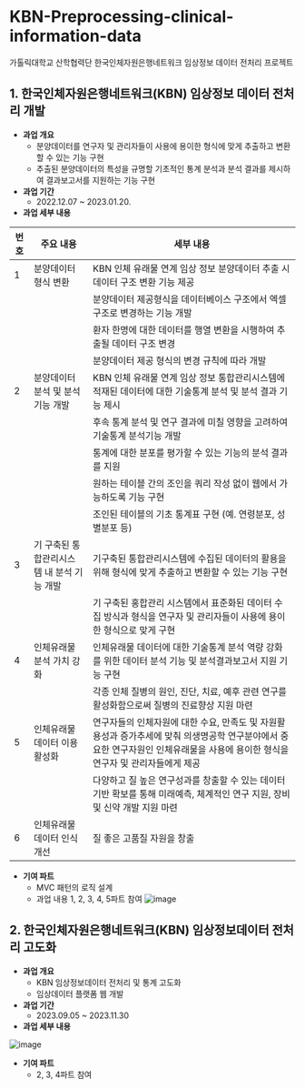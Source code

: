# KBN-Preprocessing-clinical-information-data

가톨릭대학교 산학협력단 한국인체자원은행네트워크 임상정보 데이터 전처리 프로젝트


## 1. 한국인체자원은행네트워크(KBN) 임상정보 데이터 전처리 개발
* **과업 개요**
  * 분양데이터를 연구자 및 관리자들이 사용에 용이한 형식에 맞게 추출하고 변환할 수 있는 기능 구현
  * 추출된 분양데이터의 특성을 규명할 기초적인 통계 분석과 분석 결과를 제시하여 결과보고서를 지원하는 기능 구현
* **과업 기간**
  * 2022.12.07 ~ 2023.01.20.
* **과업 세부 내용**

| 번호 | 주요 내용                                    | 세부 내용|
|-----|----------------------------------------------|--------------------------------------------------------------------------------------------------------------------|
| 1   | 분양데이터 형식 변환                       | KBN 인체 유래물 연계 임상 정보 분양데이터 추출 시 데이터 구조 변환 기능 제공|
|     |                                              | 분양데이터 제공형식을 데이터베이스 구조에서 엑셀구조로 변경하는 기능 개발|
|     |                                              | 환자 한명에 대한 데이터를 행열 변환을 시행하여 추출될 데이터 구조 변경|
|     |                                              | 분양데이터 제공 형식의 변경 규칙에 따라 개발|
| 2   | 분양데이터 분석 및 분석 기능 개발          | KBN 인체 유래물 연계 임상 정보 통합관리시스템에 적재된 데이터에 대한 기술통계 분석 및 분석 결과 기능 제시|
|     |                                              | 후속 통계 분석 및 연구 결과에 미칠 영향을 고려하여 기술통계 분석기능 개발|
|     |                                              | 통계에 대한 분포를 평가할 수 있는 기능의 분석 결과를 지원|
|     |                                              | 원하는 테이블 간의 조인을 쿼리 작성 없이 웹에서 가능하도록 기능 구현|
|     |                                              | 조인된 테이블의 기초 통계표 구현 (예. 연령분포, 성별분포 등)|
| 3   | 기 구축된 통합관리시스템 내 분석 기능 개발 | 기구축된 통합관리시스템에 수집된 데이터의 활용을 위해 형식에 맞게 추출하고 변환할 수 있는 기능 구현|
|     |                                              | 기 구축된 홍합관리 시스템에서 표준화된 데이터 수집 방식과 형식을 연구자 및 관리자들이 사용에 용이한 형식으로 맞게 구현|
| 4   | 인체유래물 분석 가치 강화                  | 인체유래물 데이터에 대한 기술통계 분석 역량 강화를 위한 데이터 분석 기능 및 분석결과보고서 지원 기능 구현|
|     |                                              | 각종 인체 질병의 원인, 진단, 치료, 예후 관련 연구를 활성화함으로써 질병의 진료향상 지원 마련|
| 5   | 인체유래물 데이터 이용 활성화              | 연구자들의 인체자원에 대한 수요, 만족도 및 자원활용성과 증가추세에 맞춰 의생명공학 연구분야에서 중요한 연구자원인 인체유래물을 사용에 용이한 형식을 연구자 및 관리자들에게 제공 |
|     |                                              | 다양하고 질 높은 연구성과를 창출할 수 있는 데이터 기반 확보를 통해 미래예측, 체계적인 연구 지원, 장비 및 신약 개발 지원 마련|
| 6   | 인체유래물 데이터 인식개선                 | 질 좋은 고품질 자원을 창출


* **기여 파트**
  * MVC 패턴의 로직 설계
  * 과업 내용 1, 2, 3, 4, 5파트 참여
![image](https://github.com/helperjby/Project-KBN-Preprocessing-clinical-information-data/assets/69462995/3c6e6d0b-fd69-44b5-a776-fe7faca659d3)




## 2. 한국인체자원은행네트워크(KBN) 임상정보데이터 전처리 고도화
* **과업 개요**
  * KBN 임상정보데이터 전처리 및 통계 고도화
  * 임상데이터 플랫폼 웹 개발
* **과업 기간**
  * 2023.09.05 ~ 2023.11.30
* **과업 세부 내용**

![image](https://github.com/helperjby/Project-KBN-Preprocessing-clinical-information-data/assets/69462995/5db3b6b5-6237-4fe2-b9da-881a62bb0710)

* **기여 파트**
  * 2, 3, 4파트 참여
